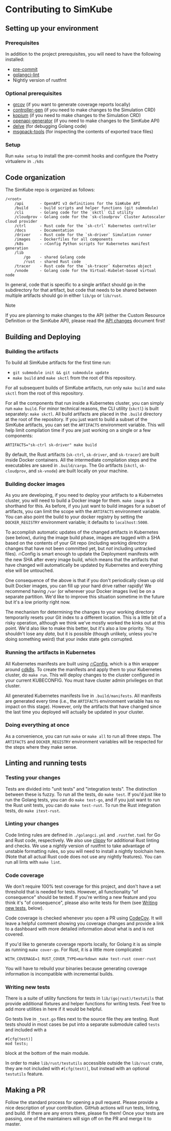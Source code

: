 # Contributing to SimKube

## Setting up your environment

### Prerequisites

In addition to the project prerequisites, you will need to have the following installed:

- [pre-commit](https://pre-commit.com)
- [golangci-lint](https://pre-commit.com)
- Nightly version of rustfmt

### Optional prerequisites

- [grcov](https://github.com/mozilla/grcov) (if you want to generate coverage reports locally)
- [controller-gen](https://book.kubebuilder.io/reference/controller-gen.html) (if you need to make changes to the
  Simulation CRD)
- [kopium](https://github.com/kube-rs/kopium) (if you need to make changes to the Simulation CRD)
- [openapi-generator](https://openapi-generator.tech) (if you need to make changes to the SimKube API)
- [delve](https://github.com/go-delve/delve) (for debugging Golang code)
- [msgpack-tools](https://github.com/ludocode/msgpack-tools) (for inspecting the contents of exported trace files)

### Setup

Run `make setup` to install the pre-commit hooks and configure the Poetry virtualenv in `./k8s`

## Code organization

The SimKube repo is organized as follows:

```
/<root>
    /api       - OpenAPI v3 definitions for the SimKube API
    /build     - build scripts and helper functions (git submodule)
    /cli       - Golang code for the `skctl` CLI utility
    /cloudprov - Golang code for the `sk-cloudprov` Cluster Autoscaler cloud provider
    /ctrl      - Rust code for the `sk-ctrl` Kubernetes controller
    /docs      - Documentation
    /driver    - Rust code for the `sk-driver` Simulation runner
    /images    - Dockerfiles for all components
    /k8s       - 🔥Config Python scripts for Kubernetes manifest generation
    /lib
        /go    - shared Golang code
        /rust  - shared Rust code
    /tracer    - Rust code for the `sk-tracer` Kubernetes object
    /vnode     - Golang code for the Virtual-Kubelet-based virtual node
```

In general, code that is specific to a single artifact should go in the subdirectory for that artifact, but code that
needs to be shared between multiple artifacts should go in either `lib/go` or `lib/rust`.

> [!NOTE]
> If you are planning to make changes to the API (either the Custom Resource Definition or the SimKube API), please read
> the [API changes](./api_changes.md) document first!

## Building and Deploying

### Building the artifacts

To build all SimKube artifacts for the first time run: 
- `git submodule init && git submodule update` 
- `make build` and `make skctl` from the root of this repository.

For all subsequent builds of SimKube artifacts, run only `make build` and `make skctl` from the root of this repository.

For all the components that run inside a Kubernetes cluster, you can simply run `make build`.  For minor technical
reasons, the CLI utility (`skctl`) is built separately: `make skctl`.  All build artifacts are placed in the `.build`
directory at the root of the repository.  If you just want to build a subset of the SimKube artifacts, you can set the
`ARTIFACTS` environment variable.  This will help limit compilation time if you are just working on a single or a few
components:

```
ARTIFACTS="sk-ctrl sk-driver" make build
```

By default, the Rust artifacts (`sk-ctrl`, `sk-driver`, and `sk-tracer`) are built inside Docker containers.  All the
intermediate compilation steps and the executables are saved in `.build/cargo`.  The Go artifacts (`skctl`,
`sk-cloudprov`, and `sk-vnode`) are built locally on your machine.

### Building docker images

As you are developing, if you need to deploy your artifacts to a Kubernetes cluster, you will need to build a Docker
image for them.  `make image` is a shorthand for this.  As before, if you just want to build images for a subset of
artifacts, you can limit the scope with the `ARTIFACTS` environment variable.  You can also point the build to your
docker registry by setting the `DOCKER_REGISTRY` environment variable; it defaults to `localhost:5000`.

To accomplish automatic updates of the changed artifacts in Kubernetes (see below), during the image build phase, images
are tagged with a SHA based on the contents of your Git repo (including working directory changes that have not been
committed yet, but _not_ including untracked files).  🔥Config is smart enough to update the Deployment manifests with
the new SHA after every image build, which means that the artifacts that have changed will automatically be updated by
Kubernetes and everything else will be untouched.

One consequence of the above is that if you don't periodically clean up old built Docker images, you can fill up your
hard drive rather rapidly!  We recommend having `/var` (or wherever your Docker images live) be on a separate partition.
We'd like to improve this situation sometime in the future but it's a low priority right now.

The mechanism for determining the changes to your working directory temporarily resets your Git index to a different
location.  This is a little bit of a risky operation, although we think we've mostly worked the kinks out at this point.
We'd also like to make this better, but it's also a low priority.  You shouldn't lose any _data_, but it is possible
(though unlikely, unless you're doing something weird) that your index state gets corrupted.

### Running the artifacts in Kubernetes

All Kubernetes manifests are built using [🔥Config](https://github.com/acrlabs/fireconfig), which is a thin wrapper
around [cdk8s](https://cdk8s.io).  To create the manifests and apply them to your Kubernetes cluster, do `make run`.
This will deploy changes to the cluster configured in your current KUBECONFIG.  You must have cluster admin privileges
on that cluster.

All generated Kubernetes manifests live in `.build/manifests`.  All manifests are generated every time (i.e., the
`ARTIFACTS` environment variable has no impact on this stage).  However, only the artifacts that have changed since the
last time you deployed will actually be updated in your cluster.

### Doing everything at once

As a convenience, you can run `make` or `make all` to run all three steps.  The `ARTIFACTS` and `DOCKER_REGISTRY`
environment variables will be respected for the steps where they make sense.

## Linting and running tests

### Testing your changes

Tests are divided into "unit tests" and "integration tests".  The distinction between these is fuzzy.  To run all the
tests, do `make test`.  If you'd just like to run the Golang tests, you can do `make test-go`, and if you just want to
run the Rust unit tests, you can do `make test-rust`.  To run the Rust integration tests, do `make itest-rust`.

### Linting your changes

Code linting rules are defined in `./golangci.yml` and `.rustfmt.toml` for Go and Rust code, respectively.  We also use
[clippy](https://doc.rust-lang.org/stable/clippy/usage.html) for additional Rust linting and checks.  We use a _nightly_
version of rustfmt to take advantage of unstable formatting rules, so you will need to install a nightly toolchain here.
(Note that all actual Rust code does not use any nightly features).  You can run all lints with `make lint`.

### Code coverage

We don't require 100% test coverage for this project, and don't have a set threshold that is needed for tests.  However,
all functionality "of consequence" should be tested.  If you're writing a new feature and you think it's "of
consequence", please also write tests for them (see [Writing new tests](#writing-new-tests), below).

Code coverage is checked whenever you open a PR using [CodeCov](https://about.codecov.io).  It will leave a helpful
comment showing you coverage changes and provide a link to a dashboard with more detailed information about what is and
is not covered.

If you'd like to generate coverage reports locally, for Golang it is as simple as running `make cover-go`.  For Rust, it
is a little more complicated:

```
WITH_COVERAGE=1 RUST_COVER_TYPE=markdown make test-rust cover-rust
```

You will have to rebuild your binaries because generating coverage information is incompatible with incremental
builds.

### Writing new tests

There is a suite of utility functions for tests in `lib/(go|rust)/testutils` that provide additional fixtures and helper
functions for writing tests.  Feel free to add more utilities in here if it would be helpful.

Go tests live in `_test.go` files next to the source file they are testing.  Rust tests should in most cases be put into
a separate submodule called `tests` and included with a

```
#[cfg(test)]
mod tests;
```

block at the bottom of the main module.

In order to make `lib/rust/testutils` accessible outside the `lib/rust` crate, they are not included with
`#[cfg(test)]`, but instead with an optional `testutils` feature.

## Making a PR

Follow the standard process for opening a pull request.  Please provide a nice description of your contribution.  GitHub
actions will run tests, linting, and build.  If there are any errors there, please fix them!  Once your tests are
passing, one of the maintainers will sign off on the PR and merge it to master.
